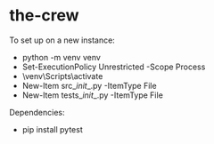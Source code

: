 # the-crew

To set up on a new instance:
- python -m venv venv
- Set-ExecutionPolicy Unrestricted -Scope Process
- \venv\Scripts\activate
- New-Item src\__init__.py -ItemType File
- New-Item tests\__init__.py -ItemType File

Dependencies:
- pip install pytest